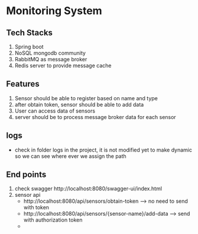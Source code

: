 # Monitoring System

## Tech Stacks
1. Spring boot
2. NoSQL mongodb community
3. RabbitMQ as message broker
4. Redis server to provide message cache

## Features
1. Sensor should be able to register based on name and type
2. after obtain token, sensor should be able to add data
3. User can access data of sensors
4. server should be to process message broker data for each sensor

## logs
- check in folder logs in the project, it is not modified yet to make dynamic so we can see where ever we assign the path

## End points
1. check swagger http://localhost:8080/swagger-ui/index.html
2. sensor api
   - http://localhost:8080/api/sensors/obtain-token --> no need to send with token
   - http://localhost:8080/api/sensors/{sensor-name}/add-data --> send with authorization token
   - 